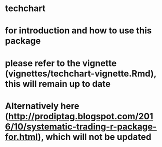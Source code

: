 # techchart
# for introduction and how to use this package
# please refer to the vignette (vignettes/techchart-vignette.Rmd), this will remain up to date
# Alternatively here (http://prodiptag.blogspot.com/2016/10/systematic-trading-r-package-for.html), which will not be updated
